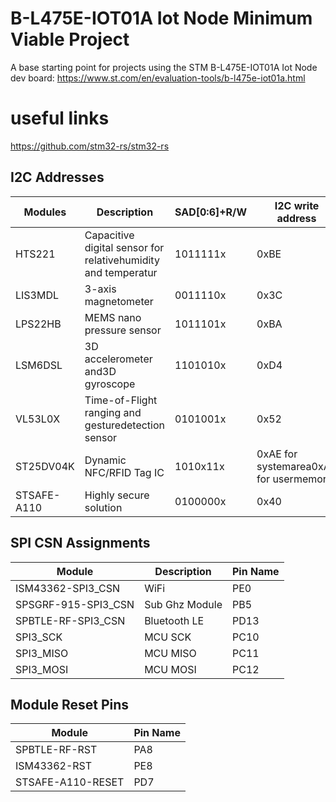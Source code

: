 # B-L475E-IOT01A Iot Node Minimum Viable Project

A base starting point for projects using the STM B-L475E-IOT01A Iot Node dev board: https://www.st.com/en/evaluation-tools/b-l475e-iot01a.html

# useful links
https://github.com/stm32-rs/stm32-rs


## I2C Addresses
|Modules |Description |SAD[0:6]+R/W |I2C write address |I2C read address
--- | --- | --- | --- | ---
|HTS221 |Capacitive digital sensor for relativehumidity and temperatur |1011111x |0xBE |0xBF
|LIS3MDL |3-axis magnetometer |0011110x |0x3C |0x3D
|LPS22HB |MEMS nano pressure sensor |1011101x |0xBA |0xBB
|LSM6DSL |3D accelerometer and3D gyroscope |1101010x |0xD4 |0xD5
|VL53L0X |Time-of-Flight ranging and gesturedetection sensor |0101001x |0x52 |0x53
|ST25DV04K |Dynamic NFC/RFID Tag IC |1010x11x |0xAE for systemarea0xA6 for usermemory |0xAF for systemarea0xA7 for usermemory
|STSAFE-A110 |Highly secure solution |0100000x |0x40 |0x41


## SPI CSN Assignments
|Module |Description |Pin Name
--- | --- | ---
|ISM43362-SPI3_CSN |WiFi |PE0
|SPSGRF-915-SPI3_CSN |Sub Ghz Module |PB5
|SPBTLE-RF-SPI3_CSN |Bluetooth LE |PD13
|SPI3_SCK |MCU SCK |PC10
|SPI3_MISO |MCU MISO |PC11
|SPI3_MOSI |MCU MOSI |PC12

## Module Reset Pins
|Module |Pin Name
--- | ---
|SPBTLE-RF-RST |PA8
|ISM43362-RST |PE8
|STSAFE-A110-RESET |PD7


